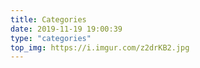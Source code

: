 ```yaml
---
title: Categories
date: 2019-11-19 19:00:39
type: "categories"
top_img: https://i.imgur.com/z2drKB2.jpg
---
```

